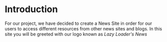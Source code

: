# Introduction

For our project, we have decided to create a News Site in order for our users to access different resources from other news sites and blogs. In this site you will be greeted
with our logo known as *Lazy Loader's News*
